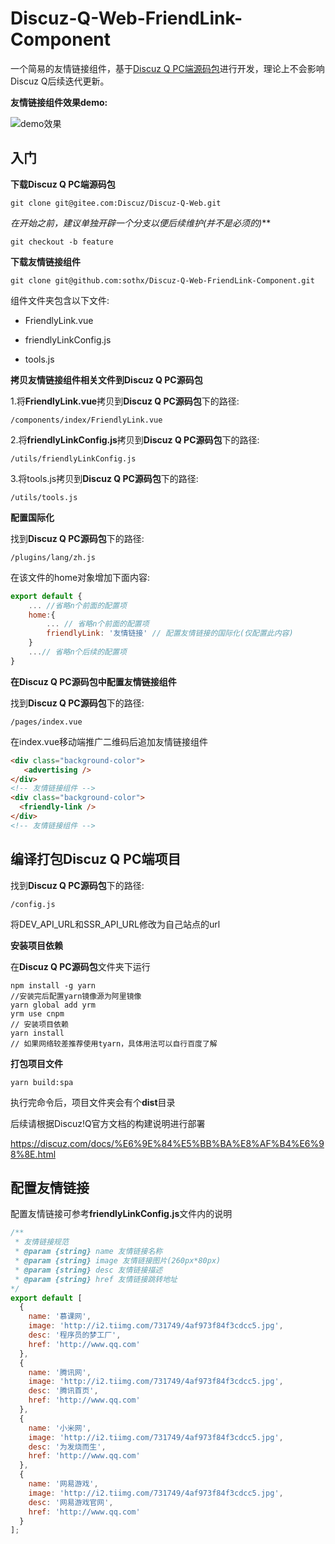 # Discuz-Q-Web-FriendLink-Component

一个简易的友情链接组件，基于[Discuz Q PC端源码包](https://gitee.com/Discuz/Discuz-Q-Web)进行开发，理论上不会影响Discuz Q后续迭代更新。

**友情链接组件效果demo:**

![demo效果](http://i2.tiimg.com/731749/1f22117829cbc769.png)

## 入门

**下载Discuz Q PC端源码包**

```shell
git clone git@gitee.com:Discuz/Discuz-Q-Web.git
```

**在开始之前，建议单独开辟一个分支以便后续维护*(并不是必须的)***

```shell
git checkout -b feature
```

**下载友情链接组件**

```shell
git clone git@github.com:sothx/Discuz-Q-Web-FriendLink-Component.git
```

组件文件夹包含以下文件:

- FriendlyLink.vue

- friendlyLinkConfig.js

- tools.js

**拷贝友情链接组件相关文件到Discuz Q PC源码包**

1.将**FriendlyLink.vue**拷贝到**Discuz Q PC源码包**下的路径:

```shell
/components/index/FriendlyLink.vue
```

2.将**friendlyLinkConfig.js**拷贝到**Discuz Q PC源码包**下的路径:

```shell
/utils/friendlyLinkConfig.js
```

3.将tools.js拷贝到**Discuz Q PC源码包**下的路径:

```
/utils/tools.js
```

**配置国际化**

找到**Discuz Q PC源码包**下的路径:

```
/plugins/lang/zh.js
```

在该文件的home对象增加下面内容:

```javascript
export default {
    ... //省略n个前面的配置项
    home:{
        ... // 省略n个前面的配置项
        friendlyLink: '友情链接' // 配置友情链接的国际化(仅配置此内容)
    }
    ...// 省略n个后续的配置项
}
```

**在Discuz Q PC源码包中配置友情链接组件**

找到**Discuz Q PC源码包**下的路径:

```shell
/pages/index.vue
```

在index.vue移动端推广二维码后追加友情链接组件

```html
<div class="background-color">
   <advertising />
</div>
<!-- 友情链接组件 -->
<div class="background-color">
  <friendly-link />
</div>
<!-- 友情链接组件 -->
```

## 编译打包Discuz Q PC端项目

找到**Discuz Q PC源码包**下的路径:

```
/config.js
```

将DEV_API_URL和SSR_API_URL修改为自己站点的url

**安装项目依赖**

在**Discuz Q PC源码包**文件夹下运行

```shell
npm install -g yarn
//安装完后配置yarn镜像源为阿里镜像
yarn global add yrm
yrm use cnpm
// 安装项目依赖
yarn install
// 如果网络较差推荐使用tyarn，具体用法可以自行百度了解
```

**打包项目文件**

```shell
yarn build:spa
```

执行完命令后，项目文件夹会有个**dist**目录

后续请根据Discuz!Q官方文档的构建说明进行部署

https://discuz.com/docs/%E6%9E%84%E5%BB%BA%E8%AF%B4%E6%98%8E.html

## 配置友情链接

配置友情链接可参考**friendlyLinkConfig.js**文件内的说明

```javascript
/** 
 * 友情链接规范
 * @param {string} name 友情链接名称
 * @param {string} image 友情链接图片(260px*80px)
 * @param {string} desc 友情链接描述
 * @param {string} href 友情链接跳转地址
*/
export default [
  {
    name: '慕课网',
    image: 'http://i2.tiimg.com/731749/4af973f84f3cdcc5.jpg',
    desc: '程序员的梦工厂',
    href: 'http://www.qq.com'
  },
  {
    name: '腾讯网',
    image: 'http://i2.tiimg.com/731749/4af973f84f3cdcc5.jpg',
    desc: '腾讯首页',
    href: 'http://www.qq.com'
  },
  {
    name: '小米网',
    image: 'http://i2.tiimg.com/731749/4af973f84f3cdcc5.jpg',
    desc: '为发烧而生',
    href: 'http://www.qq.com'
  },
  {
    name: '网易游戏',
    image: 'http://i2.tiimg.com/731749/4af973f84f3cdcc5.jpg',
    desc: '网易游戏官网',
    href: 'http://www.qq.com'
  }
];

```





